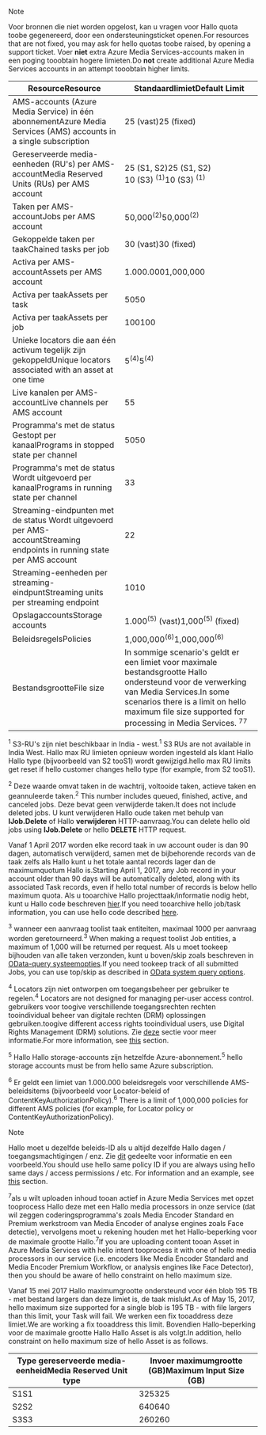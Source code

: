 >[!NOTE]
><span data-ttu-id="69cc3-101">Voor bronnen die niet worden opgelost, kan u vragen voor Hallo quota toobe gegenereerd, door een ondersteuningsticket openen.</span><span class="sxs-lookup"><span data-stu-id="69cc3-101">For resources that are not fixed, you may ask for hello quotas toobe raised, by opening a support ticket.</span></span> <span data-ttu-id="69cc3-102">Voer **niet** extra Azure Media Services-accounts maken in een poging tooobtain hogere limieten.</span><span class="sxs-lookup"><span data-stu-id="69cc3-102">Do **not** create additional Azure Media Services accounts in an attempt tooobtain higher limits.</span></span>

| <span data-ttu-id="69cc3-103">Resource</span><span class="sxs-lookup"><span data-stu-id="69cc3-103">Resource</span></span> | <span data-ttu-id="69cc3-104">Standaardlimiet</span><span class="sxs-lookup"><span data-stu-id="69cc3-104">Default Limit</span></span> | 
| --- | --- | 
| <span data-ttu-id="69cc3-105">AMS-accounts (Azure Media Service) in één abonnement</span><span class="sxs-lookup"><span data-stu-id="69cc3-105">Azure Media Services (AMS) accounts in a single subscription</span></span> | <span data-ttu-id="69cc3-106">25 (vast)</span><span class="sxs-lookup"><span data-stu-id="69cc3-106">25 (fixed)</span></span> |
| <span data-ttu-id="69cc3-107">Gereserveerde media-eenheden (RU's) per AMS-account</span><span class="sxs-lookup"><span data-stu-id="69cc3-107">Media Reserved Units (RUs) per AMS account</span></span> |<span data-ttu-id="69cc3-108">25 (S1, S2)</span><span class="sxs-lookup"><span data-stu-id="69cc3-108">25 (S1, S2)</span></span><br/><span data-ttu-id="69cc3-109">10 (S3) <sup>(1)</sup></span><span class="sxs-lookup"><span data-stu-id="69cc3-109">10 (S3) <sup>(1)</sup></span></span> | 
| <span data-ttu-id="69cc3-110">Taken per AMS-account</span><span class="sxs-lookup"><span data-stu-id="69cc3-110">Jobs per AMS account</span></span> | <span data-ttu-id="69cc3-111">50,000<sup>(2)</sup></span><span class="sxs-lookup"><span data-stu-id="69cc3-111">50,000<sup>(2)</sup></span></span> |
| <span data-ttu-id="69cc3-112">Gekoppelde taken per taak</span><span class="sxs-lookup"><span data-stu-id="69cc3-112">Chained tasks per job</span></span> | <span data-ttu-id="69cc3-113">30 (vast)</span><span class="sxs-lookup"><span data-stu-id="69cc3-113">30 (fixed)</span></span> |
| <span data-ttu-id="69cc3-114">Activa per AMS-account</span><span class="sxs-lookup"><span data-stu-id="69cc3-114">Assets per AMS account</span></span> | <span data-ttu-id="69cc3-115">1.000.000</span><span class="sxs-lookup"><span data-stu-id="69cc3-115">1,000,000</span></span>|
| <span data-ttu-id="69cc3-116">Activa per taak</span><span class="sxs-lookup"><span data-stu-id="69cc3-116">Assets per task</span></span> | <span data-ttu-id="69cc3-117">50</span><span class="sxs-lookup"><span data-stu-id="69cc3-117">50</span></span> |
| <span data-ttu-id="69cc3-118">Activa per taak</span><span class="sxs-lookup"><span data-stu-id="69cc3-118">Assets per job</span></span> | <span data-ttu-id="69cc3-119">100</span><span class="sxs-lookup"><span data-stu-id="69cc3-119">100</span></span> |
| <span data-ttu-id="69cc3-120">Unieke locators die aan één activum tegelijk zijn gekoppeld</span><span class="sxs-lookup"><span data-stu-id="69cc3-120">Unique locators associated with an asset at one time</span></span> | <span data-ttu-id="69cc3-121">5<sup>(4)</sup></span><span class="sxs-lookup"><span data-stu-id="69cc3-121">5<sup>(4)</sup></span></span> |
| <span data-ttu-id="69cc3-122">Live kanalen per AMS-account</span><span class="sxs-lookup"><span data-stu-id="69cc3-122">Live channels per AMS account</span></span> |<span data-ttu-id="69cc3-123">5</span><span class="sxs-lookup"><span data-stu-id="69cc3-123">5</span></span>|
| <span data-ttu-id="69cc3-124">Programma's met de status Gestopt per kanaal</span><span class="sxs-lookup"><span data-stu-id="69cc3-124">Programs in stopped state per channel</span></span> |<span data-ttu-id="69cc3-125">50</span><span class="sxs-lookup"><span data-stu-id="69cc3-125">50</span></span>|
| <span data-ttu-id="69cc3-126">Programma's met de status Wordt uitgevoerd per kanaal</span><span class="sxs-lookup"><span data-stu-id="69cc3-126">Programs in running state per channel</span></span> |<span data-ttu-id="69cc3-127">3</span><span class="sxs-lookup"><span data-stu-id="69cc3-127">3</span></span>|
| <span data-ttu-id="69cc3-128">Streaming-eindpunten met de status Wordt uitgevoerd per AMS-account</span><span class="sxs-lookup"><span data-stu-id="69cc3-128">Streaming endpoints in running state per AMS account</span></span>|<span data-ttu-id="69cc3-129">2</span><span class="sxs-lookup"><span data-stu-id="69cc3-129">2</span></span>|
| <span data-ttu-id="69cc3-130">Streaming-eenheden per streaming-eindpunt</span><span class="sxs-lookup"><span data-stu-id="69cc3-130">Streaming units per streaming endpoint</span></span> |<span data-ttu-id="69cc3-131">10</span><span class="sxs-lookup"><span data-stu-id="69cc3-131">10</span></span> |
| <span data-ttu-id="69cc3-132">Opslagaccounts</span><span class="sxs-lookup"><span data-stu-id="69cc3-132">Storage accounts</span></span> | <span data-ttu-id="69cc3-133">1.000<sup>(5)</sup> (vast)</span><span class="sxs-lookup"><span data-stu-id="69cc3-133">1,000<sup>(5)</sup> (fixed)</span></span> |
| <span data-ttu-id="69cc3-134">Beleidsregels</span><span class="sxs-lookup"><span data-stu-id="69cc3-134">Policies</span></span> | <span data-ttu-id="69cc3-135">1,000,000<sup>(6)</sup></span><span class="sxs-lookup"><span data-stu-id="69cc3-135">1,000,000<sup>(6)</sup></span></span> |
| <span data-ttu-id="69cc3-136">Bestandsgrootte</span><span class="sxs-lookup"><span data-stu-id="69cc3-136">File size</span></span>| <span data-ttu-id="69cc3-137">In sommige scenario's geldt er een limiet voor maximale bestandsgrootte Hallo ondersteund voor de verwerking van Media Services.</span><span class="sxs-lookup"><span data-stu-id="69cc3-137">In some scenarios there is a limit on hello maximum file size supported for processing in Media Services.</span></span> <span data-ttu-id="69cc3-138"><sup>7</sup></span><span class="sxs-lookup"><span data-stu-id="69cc3-138"><sup>7</sup></span></span> |
  
<span data-ttu-id="69cc3-139"><sup>1</sup> S3-RU's zijn niet beschikbaar in India - west.</span><span class="sxs-lookup"><span data-stu-id="69cc3-139"><sup>1</sup> S3 RUs are not available in India West.</span></span> <span data-ttu-id="69cc3-140">Hallo max RU limieten opnieuw worden ingesteld als klant Hallo Hallo type (bijvoorbeeld van S2 tooS1) wordt gewijzigd.</span><span class="sxs-lookup"><span data-stu-id="69cc3-140">hello max RU limits get reset if hello customer changes hello type (for example, from S2 tooS1).</span></span> 

<span data-ttu-id="69cc3-141"><sup>2</sup> Deze waarde omvat taken in de wachtrij, voltooide taken, actieve taken en geannuleerde taken.</span><span class="sxs-lookup"><span data-stu-id="69cc3-141"><sup>2</sup> This number includes queued, finished, active, and canceled jobs.</span></span> <span data-ttu-id="69cc3-142">Deze bevat geen verwijderde taken.</span><span class="sxs-lookup"><span data-stu-id="69cc3-142">It does not include deleted jobs.</span></span> <span data-ttu-id="69cc3-143">U kunt verwijderen Hallo oude taken met behulp van **IJob.Delete** of Hallo **verwijderen** HTTP-aanvraag.</span><span class="sxs-lookup"><span data-stu-id="69cc3-143">You can delete hello old jobs using **IJob.Delete** or hello **DELETE** HTTP request.</span></span>

<span data-ttu-id="69cc3-144">Vanaf 1 April 2017 worden elke record taak in uw account ouder is dan 90 dagen, automatisch verwijderd, samen met de bijbehorende records van de taak zelfs als Hallo kunt u het totale aantal records lager dan de maximumquotum Hallo is.</span><span class="sxs-lookup"><span data-stu-id="69cc3-144">Starting April 1, 2017, any Job record in your account older than 90 days will be automatically deleted, along with its associated Task records, even if hello total number of records is below hello maximum quota.</span></span> <span data-ttu-id="69cc3-145">Als u tooarchive Hallo projecttaak/informatie nodig hebt, kunt u Hallo code beschreven [hier](../articles/media-services/media-services-dotnet-manage-entities.md).</span><span class="sxs-lookup"><span data-stu-id="69cc3-145">If you need tooarchive hello job/task information, you can use hello code described [here](../articles/media-services/media-services-dotnet-manage-entities.md).</span></span>

<span data-ttu-id="69cc3-146"><sup>3</sup> wanneer een aanvraag toolist taak entiteiten, maximaal 1000 per aanvraag worden geretourneerd.</span><span class="sxs-lookup"><span data-stu-id="69cc3-146"><sup>3</sup> When making a request toolist Job entities, a maximum of 1,000 will be returned per request.</span></span> <span data-ttu-id="69cc3-147">Als u moet tookeep bijhouden van alle taken verzonden, kunt u boven/skip zoals beschreven in [OData-query systeemopties](http://msdn.microsoft.com/library/gg309461.aspx).</span><span class="sxs-lookup"><span data-stu-id="69cc3-147">If you need tookeep track of all submitted Jobs, you can use top/skip as described in [OData system query options](http://msdn.microsoft.com/library/gg309461.aspx).</span></span>

<span data-ttu-id="69cc3-148"><sup>4</sup> Locators zijn niet ontworpen om toegangsbeheer per gebruiker te regelen.</span><span class="sxs-lookup"><span data-stu-id="69cc3-148"><sup>4</sup> Locators are not designed for managing per-user access control.</span></span> <span data-ttu-id="69cc3-149">gebruikers voor toogive verschillende toegangsrechten rechten tooindividual beheer van digitale rechten (DRM) oplossingen gebruiken.</span><span class="sxs-lookup"><span data-stu-id="69cc3-149">toogive different access rights tooindividual users, use Digital Rights Management (DRM) solutions.</span></span> <span data-ttu-id="69cc3-150">Zie [deze](../articles/media-services/media-services-content-protection-overview.md) sectie voor meer informatie.</span><span class="sxs-lookup"><span data-stu-id="69cc3-150">For more information, see [this](../articles/media-services/media-services-content-protection-overview.md) section.</span></span>

<span data-ttu-id="69cc3-151"><sup>5</sup> Hallo Hallo storage-accounts zijn hetzelfde Azure-abonnement.</span><span class="sxs-lookup"><span data-stu-id="69cc3-151"><sup>5</sup> hello storage accounts must be from hello same Azure subscription.</span></span>

<span data-ttu-id="69cc3-152"><sup>6</sup> Er geldt een limiet van 1.000.000 beleidsregels voor verschillende AMS-beleidsitems (bijvoorbeeld voor Locator-beleid of ContentKeyAuthorizationPolicy).</span><span class="sxs-lookup"><span data-stu-id="69cc3-152"><sup>6</sup> There is a limit of 1,000,000 policies for different AMS policies (for example, for Locator policy or ContentKeyAuthorizationPolicy).</span></span> 

>[!NOTE]
> <span data-ttu-id="69cc3-153">Hallo moet u dezelfde beleids-ID als u altijd dezelfde Hallo dagen / toegangsmachtigingen / enz. Zie [dit](../articles/media-services/media-services-dotnet-manage-entities.md#limit-access-policies) gedeelte voor informatie en een voorbeeld.</span><span class="sxs-lookup"><span data-stu-id="69cc3-153">You should use hello same policy ID if you are always using hello same days / access permissions / etc. For information and an example, see [this](../articles/media-services/media-services-dotnet-manage-entities.md#limit-access-policies) section.</span></span>

<span data-ttu-id="69cc3-154"><sup>7</sup>als u wilt uploaden inhoud tooan actief in Azure Media Services met opzet tooprocess Hallo deze met een Hallo media processors in onze service (dat wil zeggen coderingsprogramma's zoals Media Encoder Standard en Premium werkstroom van Media Encoder of analyse engines zoals Face detectie), vervolgens moet u rekening houden met het Hallo-beperking voor de maximale grootte Hallo.</span><span class="sxs-lookup"><span data-stu-id="69cc3-154"><sup>7</sup>If you are uploading content tooan Asset in Azure Media Services with hello intent tooprocess it with one of hello media processors in our service (i.e. encoders like Media Encoder Standard and Media Encoder Premium Workflow, or analysis engines like Face Detector), then you should be aware of hello constraint on hello maximum size.</span></span> 

<span data-ttu-id="69cc3-155">Vanaf 15 mei 2017 Hallo maximumgrootte ondersteund voor één blob 195 TB - met bestand largers dan deze limiet is, de taak mislukt.</span><span class="sxs-lookup"><span data-stu-id="69cc3-155">As of May 15, 2017, hello maximum size supported for a single blob is 195 TB - with file largers than this limit, your Task will fail.</span></span> <span data-ttu-id="69cc3-156">We werken een fix tooaddress deze limiet.</span><span class="sxs-lookup"><span data-stu-id="69cc3-156">We are working a fix tooaddress this limit.</span></span> <span data-ttu-id="69cc3-157">Bovendien Hallo-beperking voor de maximale grootte Hallo Hallo Asset is als volgt.</span><span class="sxs-lookup"><span data-stu-id="69cc3-157">In addition, hello constraint on hello maximum size of hello Asset is as follows.</span></span>

| <span data-ttu-id="69cc3-158">Type gereserveerde media-eenheid</span><span class="sxs-lookup"><span data-stu-id="69cc3-158">Media Reserved Unit type</span></span> | <span data-ttu-id="69cc3-159">Invoer maximumgrootte (GB)</span><span class="sxs-lookup"><span data-stu-id="69cc3-159">Maximum Input Size (GB)</span></span>| 
| --- | --- | 
|<span data-ttu-id="69cc3-160">S1</span><span class="sxs-lookup"><span data-stu-id="69cc3-160">S1</span></span> | <span data-ttu-id="69cc3-161">325</span><span class="sxs-lookup"><span data-stu-id="69cc3-161">325</span></span>|
|<span data-ttu-id="69cc3-162">S2</span><span class="sxs-lookup"><span data-stu-id="69cc3-162">S2</span></span> | <span data-ttu-id="69cc3-163">640</span><span class="sxs-lookup"><span data-stu-id="69cc3-163">640</span></span>|
|<span data-ttu-id="69cc3-164">S3</span><span class="sxs-lookup"><span data-stu-id="69cc3-164">S3</span></span> | <span data-ttu-id="69cc3-165">260</span><span class="sxs-lookup"><span data-stu-id="69cc3-165">260</span></span>|
